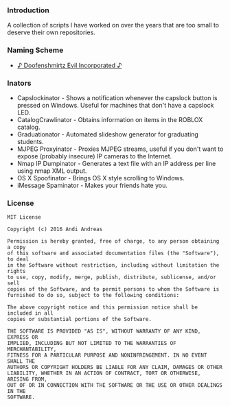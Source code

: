 ### Introduction

A collection of scripts I have worked on over the years that are too small to deserve their own repositories.

### Naming Scheme

* [♪ Doofenshmirtz Evil Incorporated ♪](https://en.wikipedia.org/wiki/Dr._Heinz_Doofenshmirtz#Running_gags)

### Inators

* Capslockinator - Shows a notification whenever the capslock button is pressed on Windows. Useful for machines that don't have a capslock LED.
* CatalogCrawlinator - Obtains information on items in the ROBLOX catalog.
* Graduationator - Automated slideshow generator for graduating students.
* MJPEG Proxyinator - Proxies MJPEG streams, useful if you don't want to expose (probably insecure) IP cameras to the Internet.
* Nmap IP Dumpinator - Generates a text file with an IP address per line using nmap XML output.
* OS X Spoofinator - Brings OS X style scrolling to Windows.
* iMessage Spaminator - Makes your friends hate you.

### License

```
MIT License

Copyright (c) 2016 Andi Andreas

Permission is hereby granted, free of charge, to any person obtaining a copy
of this software and associated documentation files (the "Software"), to deal
in the Software without restriction, including without limitation the rights
to use, copy, modify, merge, publish, distribute, sublicense, and/or sell
copies of the Software, and to permit persons to whom the Software is
furnished to do so, subject to the following conditions:

The above copyright notice and this permission notice shall be included in all
copies or substantial portions of the Software.

THE SOFTWARE IS PROVIDED "AS IS", WITHOUT WARRANTY OF ANY KIND, EXPRESS OR
IMPLIED, INCLUDING BUT NOT LIMITED TO THE WARRANTIES OF MERCHANTABILITY,
FITNESS FOR A PARTICULAR PURPOSE AND NONINFRINGEMENT. IN NO EVENT SHALL THE
AUTHORS OR COPYRIGHT HOLDERS BE LIABLE FOR ANY CLAIM, DAMAGES OR OTHER
LIABILITY, WHETHER IN AN ACTION OF CONTRACT, TORT OR OTHERWISE, ARISING FROM,
OUT OF OR IN CONNECTION WITH THE SOFTWARE OR THE USE OR OTHER DEALINGS IN THE
SOFTWARE.
```
